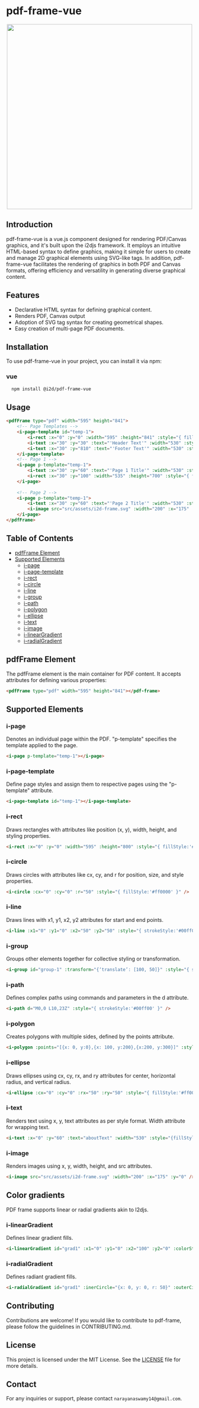 # pdf-frame-vue

<p align="center">
  <img src="https://github.com/I2Djs/pdf-frame/blob/main/assets/pdf-frame.svg?raw=true" width=500>
</p>

## Introduction

pdf-frame-vue is a vue.js component designed for rendering PDF/Canvas graphics, and it's built upon the i2djs framework. It employs an intuitive HTML-based syntax to define graphics, making it simple for users to create and manage 2D graphical elements using SVG-like tags. In addition, pdf-frame-vue facilitates the rendering of graphics in both PDF and Canvas formats, offering efficiency and versatility in generating diverse graphical content.


## Features

* Declarative HTML syntax for defining graphical content.
* Renders PDF, Canvas output
* Adoption of SVG tag syntax for creating geometrical shapes.
* Easy creation of multi-page PDF documents.

## Installation

To use pdf-frame-vue in your project, you can install it via npm:

  
  ### vue
  ``` bash
    npm install @i2d/pdf-frame-vue
  ```

## Usage
```html
<pdfFrame type="pdf" width="595" height="841">
    <!-- Page Templates -->
    <i-page-template id="temp-1">
        <i-rect :x="0" :y="0" :width="595" :height="841" :style="{ fillStyle:'#ffffff' }"></i-rect>
        <i-text :x="30" :y="30" :text="'Header Text'" :width="530" :style="{font: '15px Arial'}"></i-text>
        <i-text :x="30" :y="810" :text="'Footer Text'" :width="530" :style="{font: '15px Arial'}"></i-text>
    </i-page-template>
    <!-- Page 1 -->
    <i-page p-template="temp-1">
        <i-text :x="30" :y="60" :text="'Page 1 Title'" :width="530" :style="{font: '25px Arial', align: 'center'}"></i-text>
        <i-rect :x="30" :y="100" :width="535" :height="700" :style="{ fillStyle:'#f0f0f0' }"></i-rect>
    </i-page>
    
    <!-- Page 2 -->
    <i-page p-template="temp-1">
        <i-text :x="30" :y="60" :text="'Page 2 Title'" :width="530" :style="{font: '25px Arial', align: 'center'}"></i-text>
        <i-image src="src/assets/i2d-frame.svg" :width="200" :x="175" :y="100"></i-image>
    </i-page> 
</pdfFrame>
```

## Table of Contents

- [pdfFrame Element](#pdfFrame-element)
- [Supported Elements](#supported-elements)
    - [i-page](#i-page)
    - [i-page-template](#i-page-template)
    - [i-rect](#i-rect)
    - [i-circle](#i-circle)
    - [i-line](#i-line)
    - [i-group](#i-group)
    - [i-path](#i-path)
    - [i-polygon](#i-polygon)
    - [i-ellipse](#i-ellipse)
    - [i-text](#i-text)
    - [i-image](#i-image)
    - [i-linearGradient](#i-linearGradient)
    - [i-radialGradient](#i-radialGradient)

## <a name="pdfFrame-element"></a> pdfFrame Element

The pdfFrame element is the main container for PDF content. It accepts attributes for defining various properties:

```html
<pdfFrame type="pdf" width="595" height="841"></pdf-frame>
```

## <a name="supported-elements"></a> Supported Elements

### <a name="i-page"></a> i-page
Denotes an individual page within the PDF. "p-template" specifies the template applied to the page.
```html
<i-page p-template="temp-1"></i-page>
```

### <a name="i-page-template"></a> i-page-template
Define page styles and assign them to respective pages using the "p-template" attribute.
```html
<i-page-template id="temp-1"></i-page-template>
```

### <a name="i-rect"></a> i-rect
Draws rectangles with attributes like position (x, y), width, height, and styling properties.
```html
<i-rect :x="0" :y="0" :width="595" :height="800" :style="{ fillStyle:'#ff0000' }" />
```

### <a name="i-circle"></a> i-circle
Draws circles with attributes like cx, cy, and r for position, size, and style properties.
```html
<i-circle :cx="0" :cy="0" :r="50" :style="{ fillStyle:'#ff0000' }" />
```

### <a name="i-line"></a> i-line
Draws lines with x1, y1, x2, y2 attributes for start and end points.
```html
<i-line :x1="0" :y1="0" :x2="50" :y2="50" :style="{ strokeStyle:'#00ff00' }" />
```

### <a name="i-group"></a> i-group
Groups other elements together for collective styling or transformation.
```html
<i-group id="group-1" :transform="{‘translate’: [100, 50]}" :style="{ strokeStyle:'#00ff00' }" />
```

### <a name="i-path"></a> i-path
Defines complex paths using commands and parameters in the d attribute.
```html
<i-path d="M0,0 L10,23Z" :style="{ strokeStyle:'#00ff00' }" />
```

### <a name="i-polygon"></a> i-polygon
Creates polygons with multiple sides, defined by the points attribute.
```html
<i-polygon :points="[{x: 0, y:0},{x: 100, y:200},{x:200, y:300}]" :style="{ strokeStyle:'#00ff00' }" />
```

### <a name="i-ellipse"></a> i-ellipse
Draws ellipses using cx, cy, rx, and ry attributes for center, horizontal radius, and vertical radius.
```html
<i-ellipse :cx="0" :cy="0" :rx="50" :ry="50" :style="{ fillStyle:'#ff0000' }" />
```

### <a name="i-text"></a> i-text
Renders text using x, y, text attributes as per style format. Width attribute for wrapping text.
```html
<i-text :x="0" :y="60" :text="aboutText" :width="530" :style="{fillStyle:'grad(grad1)',font: '25px Arial', align: 'center'}" class="text_123" />
```

### <a name="i-image"></a> i-image
Renders images using x, y, width, height, and src attributes.
```html
<i-image src="src/assets/i2d-frame.svg" :width="200" :x="175" :y="0" />
```

## Color gradients
PDF frame supports linear or radial gradients akin to I2djs.

### <a name="i-linearGradient"></a> i-linearGradient
Defines linear gradient fills.
```html
<i-linearGradient id="grad1" :x1="0" :y1="0" :x2="100" :y2="0" :colorStops="[{ color: '#FF7C80', offset:0, opacity: 1}, { color: '#0075F3', offset:100, opacity: 1}]" />
```

### <a name="i-radialGradient"></a> i-radialGradient
Defines radiant gradient fills.
```html
<i-radialGradient id="grad1" :inerCircle="{x: 0, y: 0, r: 50}" :outerCircle="{x: 0, y: 0, r: 100}" :colorStops="[{ color: '#FF7C80', offset:0, opacity: 1}, { color: '#0075F3', offset:100, opacity: 1}]" />
```


## Contributing
Contributions are welcome! If you would like to contribute to pdf-frame, please follow the guidelines in CONTRIBUTING.md.

## License
This project is licensed under the MIT License. See the [LICENSE](https://raw.githubusercontent.com/I2Djs/pdf-frame/main/LICENSE) file for more details.

## Contact
For any inquiries or support, please contact `narayanaswamy14@gmail.com`.
